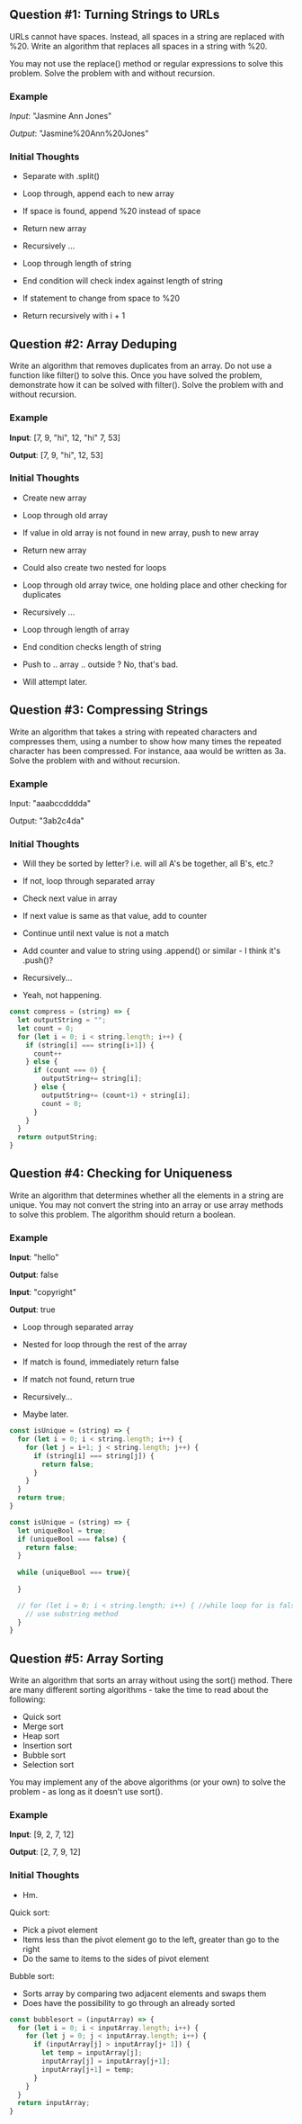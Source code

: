 ## Question #1: Turning Strings to URLs
URLs cannot have spaces. Instead, all spaces in a string are replaced with %20. Write an algorithm that replaces all spaces in a string with %20.

You may not use the replace() method or regular expressions to solve this problem. Solve the problem with and without recursion.

### Example

*Input*: "Jasmine Ann Jones"

*Output*: "Jasmine%20Ann%20Jones"

### Initial Thoughts

- Separate with .split()
- Loop through, append each to new array
- If space is found, append %20 instead of space
- Return new array

- Recursively ...
- Loop through length of string
- End condition will check index against length of string
- If statement to change from space to %20
- Return recursively with i + 1


## Question #2: Array Deduping

Write an algorithm that removes duplicates from an array. Do not use a function like filter() to solve this. Once you have solved the problem, demonstrate how it can be solved with filter(). Solve the problem with and without recursion.

### Example

**Input**: [7, 9, "hi", 12, "hi" 7, 53]

**Output**: [7, 9, "hi", 12, 53]

### Initial Thoughts

- Create new array
- Loop through old array
- If value in old array is not found in new array, push to new array
- Return new array

- Could also create two nested for loops
- Loop through old array twice, one holding place and other checking for duplicates


- Recursively ...
- Loop through length of array
- End condition checks length of string
- Push to .. array .. outside ? No, that's bad. 
- Will attempt later.



## Question #3: Compressing Strings

Write an algorithm that takes a string with repeated characters and compresses them, using a number to show how many times the repeated character has been compressed. For instance, aaa would be written as 3a. Solve the problem with and without recursion.

### Example

Input: "aaabccdddda"

Output: "3ab2c4da"

### Initial Thoughts

- Will they be sorted by letter? i.e. will all A's be together, all B's, etc.?
- If not, loop through separated array
- Check next value in array
- If next value is same as that value, add to counter
- Continue until next value is not a match
- Add counter and value to string using .append() or similar - I think it's .push()?

- Recursively...
- Yeah, not happening.

```javascript
const compress = (string) => {
  let outputString = "";
  let count = 0;
  for (let i = 0; i < string.length; i++) {
    if (string[i] === string[i+1]) {
      count++
    } else {
      if (count === 0) {
        outputString+= string[i];
      } else {
        outputString+= (count+1) + string[i];
        count = 0;
      }
    }
  }
  return outputString;
}
```


## Question #4: Checking for Uniqueness

Write an algorithm that determines whether all the elements in a string are unique. You may not convert the string into an array or use array methods to solve this problem. The algorithm should return a boolean.

### Example

**Input**: "hello"

**Output**: false

**Input**: "copyright"

**Output**: true

- Loop through separated array
- Nested for loop through the rest of the array
- If match is found, immediately return false
- If match not found, return true

- Recursively...
- Maybe later.


```javascript
const isUnique = (string) => {
  for (let i = 0; i < string.length; i++) {
    for (let j = i+1; j < string.length; j++) {
      if (string[i] === string[j]) {
        return false;
      }
    }
  }
  return true;
}
```

```javascript
const isUnique = (string) => {
  let uniqueBool = true;
  if (uniqueBool === false) {
    return false;
  }
  
  while (uniqueBool === true){
    
  }

  // for (let i = 0; i < string.length; i++) { //while loop for is false
    // use substring method
  }
}
```


## Question #5: Array Sorting

Write an algorithm that sorts an array without using the sort() method. There are many different sorting algorithms - take the time to read about the following:

- Quick sort
- Merge sort
- Heap sort
- Insertion sort
- Bubble sort
- Selection sort

You may implement any of the above algorithms (or your own) to solve the problem - as long as it doesn't use sort().

### Example

**Input**: [9, 2, 7, 12]

**Output**: [2, 7, 9, 12]

### Initial Thoughts

- Hm.

Quick sort: 

- Pick a pivot element
- Items less than the pivot element go to the left, greater than go to the right
- Do the same to items to the sides of pivot element


Bubble sort:

- Sorts array by comparing two adjacent elements and swaps them
- Does have the possibility to go through an already sorted 

```javascript
const bubblesort = (inputArray) => {
  for (let i = 0; i < inputArray.length; i++) {
    for (let j = 0; j < inputArray.length; i++) {
      if (inputArray[j] > inputArray[j+ 1]) {
        let temp = inputArray[j];
        inputArray[j] = inputArray[j+1];
        inputArray[j+1] = temp;
      }
    }
  }
  return inputArray;
}
```